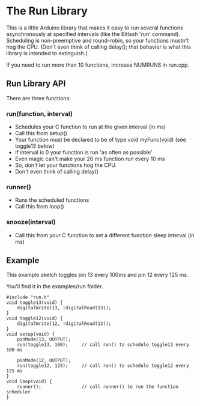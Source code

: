 # The Run Library

This is a little Arduino library that makes it easy to run several functions asynchronously
at specified intervals (like the Bitlash 'run' command).  Scheduling is non-preemptive
and round-robin, so your functions mustn't hog the CPU.  (Don't even think of calling 
delay(); that behavior is what this library is intended to extinguish.)

If you need to run more than 10 functions, increase NUMRUNS in run.cpp.

## Run Library API

There are three functions:

### run(function, interval)

- Schedules your C function to run at the given interval (in ms)
- Call this from setup()
- Your function must be declared to be of type void myFunc(void) (see toggle13 below)
- If interval is 0 your function is run 'as often as possible'
- Even magic can't make your 20 ms function run every 10 ms
- So, don't let your functions hog the CPU.
- Don't even think of calling delay()

### runner()

- Runs the scheduled functions
- Call this from loop() 

### snooze(interval)

- Call this from your C function to set a different function sleep interval (in ms)

## Example

This example sketch toggles pin 13 every 100ms and pin 12 every 125 ms.

You'll find it in the examples/run folder.


	#include "run.h"
	void toggle13(void) {
		digitalWrite(13, !digitalRead(13));
	}
	void toggle12(void) {
		digitalWrite(12, !digitalRead(12));
	}
	void setup(void) {
		pinMode(13, OUTPUT);
		run(toggle13, 100);		// call run() to schedule toggle13 every 100 ms
	
		pinMode(12, OUTPUT);
		run(toggle12, 125);		// call run() to schedule toggle12 every 125 ms
	}	
	void loop(void) {
		runner();				// call runner() to run the function scheduler
	}

